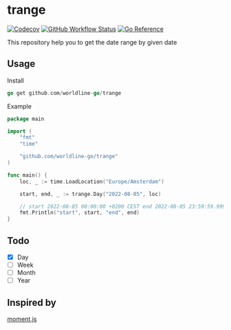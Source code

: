 # trange

[![Codecov](https://img.shields.io/codecov/c/github/worldline-go/trange?logo=codecov&style=flat-square)](https://app.codecov.io/gh/worldline-go/trange)
[![GitHub Workflow Status](https://img.shields.io/github/workflow/status/worldline-go/trange/Test?logo=github&style=flat-square&label=ci)](https://github.com/worldline-go/trange/actions)
[![Go Reference](https://pkg.go.dev/badge/github.com/worldline-go/trange.svg)](https://pkg.go.dev/github.com/worldline-go/trange)

This repository help you to get the date range by given date

## Usage

Install

```go
go get github.com/worldline-go/trange
```

Example

```go
package main

import (
    "fmt"
    "time"

    "github.com/worldline-go/trange"
)

func main() {
    loc, _ := time.LoadLocation("Europe/Amsterdam")

    start, end, _ := trange.Day("2022-08-05", loc)

    // start 2022-08-05 00:00:00 +0200 CEST end 2022-08-05 23:59:59.999999999 +0200 CEST
    fmt.Println("start", start, "end", end)
}
```

## Todo

- [x] Day
- [ ] Week
- [ ] Month
- [ ] Year

## Inspired by

[moment.js](https://github.com/moment/moment)
